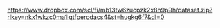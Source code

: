 https://www.dropbox.com/scl/fi/mb13tw6zucpzk2x8h9p9h/dataset.zip?rlkey=nkx1wkzc0ma1lqtfperodacs4&st=hugkg6f7&dl=0

